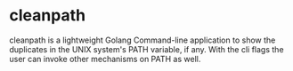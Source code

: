 # cleanpath
cleanpath is a lightweight Golang Command-line application to show the duplicates in the UNIX system's PATH variable, if any. With the cli flags the user can invoke other mechanisms on PATH as well.
